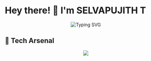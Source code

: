# Hey there! 👋 I'm  SELVAPUJITH T
<p align="center">
  <img src="https://readme-typing-svg.herokuapp.com?font=Fira+Code&weight=600&size=25&duration=4000&pause=1000&color=6F42C1&center=true&vCenter=true&width=600&lines=DATA SCIENTISTr+%7C+Tech+Enthusiast;DATA ANALYST+%26+Growing+Every+Day;ML ENGINEER" alt="Typing SVG" />
</p>

## 🚀 Tech Arsenal

<p align="center">
  <a href="#" title="DATA ENTHUSIAST">
    <img src="https://skillicons.dev/icons?i=PYTHON,SQL,R,MACHINE LEARNING,EXCEL,POWER BI" />
  </a>
</p>

